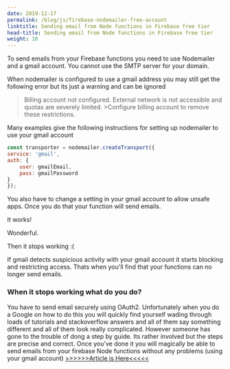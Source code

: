 ```yaml
---
date: 2019-12-17
permalink: /blog/js/firebase-nodemailer-free-account
linktitle: Sending email from Node functions in Firebase free tier
head-title: Sending email from Node functions in Firebase free tier
weight: 10
---
```


To send emails from your Firebase functions you need to use Nodemailer and a gmail account. You cannot use the SMTP server for your domain. 

When nodemailer is configured to use a gmail address you may still get the following error but its just a warning and can be ignored

>Billing account not configured. External network is not accessible and quotas are severely limited. >Configure billing account to remove these restrictions.


Many examples give the following instructions for setting up nodemailer to use your gmail account

```javascript
const transporter = nodemailer.createTransport({
service: 'gmail',
auth: {
    user: gmailEmail,
    pass: gmailPassword
}
});
```

You also have to change a setting in your gmail account to allow unsafe apps. Once you do that your function will send emails. 

It works! 

Wonderful. 

Then it stops working :(

If gmail detects suspicious activity with your gmail account it starts blocking and restricting access. Thats when you'll find that your functions can no longer send emails.

### When it stops working what do you do?
You have to send email securely using OAuth2. Unfortunately when you do a Google on how to do this you will quickly find yourself wading through loads of tutorials and stackoverflow answers and all of them say something different and all of them look really complicated. However someone has gone to the trouble of dong a step by guide. Its rather involved but the steps are precise and correct. Once you've done it you will magically be able to send emails from your firebase Node functions without any problems (using your gmail account) [>>>>>>Article is Here<<<<<](https://www.woolha.com/tutorials/node-js-send-email-using-gmail-with-nodemailer-oauth-2)


